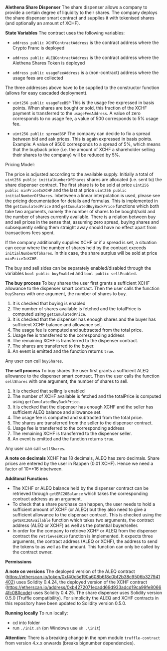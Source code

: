 **Alethena Share Dispenser**
The share dispenser allows a company to provide a certain degree of liquidity to their shares. 
The company deploys the share dispenser smart contract and supplies it with tokenised shares (and optionally an amount of XCHF).


**State Variables**
The contract uses the following variables:

* `address public XCHFContractAddress` is the contract address where the Crypto Franc is deployed

* `address public ALEQContractAddress` is the contract address where the Alethena Shares Token is deployed

* `address public usageFeeAddress` is a (non-contract) address where the usage fees are collected

The three addresses above have to be supplied to the constructor function (allows for easy cascaded deployment).

* `uint256 public usageFeeBSP`  This is the usage fee expressed in basis points. When shares are bought or sold, this fraction of the XCHF payment is transferred to the `usageFeeAddress`. A value of zero corresponds to no usage fee, a value of 500 corresponds to 5% usage fee.

* `uint256 public spreadBSP` The company can decide to fix a spread between bid and ask prices. This is again expressed in basis points. Example: A value of 9500 corresponds to a spread of 5%, which means that the buyback price (i.e. the amount of XCHF a shareholder selling their shares to the company) will be reduced by 5%. 

Pricing Model:

The price is adjusted according to the available supply.
Initially a total of `uint256 public initialNumberOfShares` shares are allocated (i.e. sent to) the share dispenser contract.
The first share is to be sold at price `uint256 public minPriceInXCHF` and the last at price `uint256 public initialNumberOfShares`. Inbetween a linear interpolation is used, please see the pricing documentation for details and formulas.
This is implemented in the `getCumulatedPrice` and `getCumulatedBuyBackPrice` functions which both take two arguments, namely the number of shares to be bought/sold and the number of shares currently available. There is a relation between buy and sell prices in the sense that, assuming zero spread, buying shares and subsequently selling them straight away should have no effect apart from transactions fees spent.

If the company additionally supplies XCHF or if a spread is set, a situation can occur where the number of shares held by the contract exceeds `initialNumberOfShares`. In this case, the share surplus will be sold at price `minPriceInXCHF`.

The buy and sell sides can be separately enabled/disabled through the variables `bool public buyEnabled` and `bool public sellEnabled`.


**The buy process**
To buy shares the user first grants a sufficient XCHF allowance to the dispenser smart contract.
Then the user calls the function `buyShares` with one argument, the number of shares to buy.

1. It is checked that buying is enabled
2. The number of shares available is fetched and the totalPrice is computed using `getCumulatedPrice`.
3. It is checked that the dispenser has enough shares and the buyer has sufficient XCHF balance and allowance set.
4. The usage fee is computed and subtracted from the total price.
5. Usage fee is transferred to the corresponding address
6. The remaining XCHF is transferred to the dispenser contract.
7. The shares are transferred to the buyer.
8. An event is emitted and the function returns `true`.

Any user can call `buyShares`.

**The sell process**
To buy shares the user first grants a sufficient ALEQ allowance to the dispenser smart contract.
Then the user calls the function `sellShares` with one argument, the number of shares to sell.

1. It is checked that selling is enabled
2. The number of XCHF available is fetched and the totalPrice is computed using `getCumulatedBuyBackPrice`.
3. It is checked that the dispenser has enough XCHF and the seller has sufficient ALEQ balance and allowance set.
4. The usage fee is computed and subtracted from the total price.
5. The shares are transferred from the seller to the dispenser contract.
6. Usage fee is transferred to the corresponding address
7. The remaining XCHF is transferred to the dispenser seller.
8. An event is emitted and the function returns `true`.

Any user can call `sellShares`.



**A note on decimals**
XCHF has 18 decimals, ALEQ has zero decimals.
Share prices are entered by the user in Rappen (0.01 XCHF). Hence we need a factor of 10**16 inbetween.

**Additonal Functions**
* The XCHF or ALEQ balance held by the dispenser contract can be retrieved through `getERC20Balance` which takes the corresponding contract address as an argument. 
* To check that a share purchase can happen, the user needs to hold a sufficient amount of XCHF (or ALEQ) but they also need to give a sufficient allowance to the dispenser contract. This is checked using the `getERC20Available` function which takes two arguments, the contract address (ALEQ or XCHF) as well as the potential buyer/seller.
* In order for the company to retrieve XCHF or ALEQ from the dispenser contract the `retrieveERC20` function is implemented. It expects three arguments, the contract address (ALEQ or XCHF), the address to send the tokens to as well as the amount. This function can only be called by the contract owner.

**Permissions**


**A note on versions**
The deployed version of the ALEQ contract (https://etherscan.io/token/0xf40c5e190a608b6f8c0bf2b38c9506b327941402) uses Solidity 0.4.24, the deployed version of the XCHF contract (https://etherscan.io/address/0xb4272071ecadd69d933adcd19ca99fe80664fc08#code) uses Solidity 0.4.25. 
The share dispenser uses Solidity version 0.5.0 (Truffle compatibility).
For simplicity the ALEQ and XCHF contracts in this repository have been updated to Solidity version 0.5.0.

**Running locally**
To run locally:
- cd into folder
- run `./init.sh` (on Windows use `sh .\init`)


**Attention:** 
There is a breaking change in the npm module `truffle-contract` from version 4.x.x onwards (breaks bignumber dependencies).
